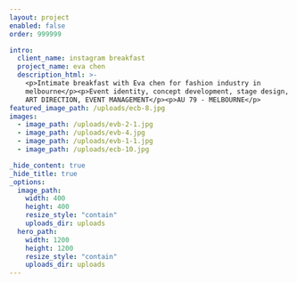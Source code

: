 ```yaml
---
layout: project
enabled: false
order: 999999

intro:
  client_name: instagram breakfast
  project_name: eva chen
  description_html: >-
    <p>Intimate breakfast with Eva chen for fashion industry in
    melbourne</p><p>Event identity, concept development, stage design, styling,
    ART DIRECTION, EVENT MANAGEMENT</p><p>AU 79 - MELBOURNE</p>
featured_image_path: /uploads/ecb-8.jpg
images:
  - image_path: /uploads/evb-2-1.jpg
  - image_path: /uploads/evb-4.jpg
  - image_path: /uploads/evb-1-1.jpg
  - image_path: /uploads/ecb-10.jpg

_hide_content: true
_hide_title: true
_options:
  image_path:
    width: 400
    height: 400
    resize_style: "contain"
    uploads_dir: uploads
  hero_path:
    width: 1200
    height: 1200
    resize_style: "contain"
    uploads_dir: uploads
---
```

